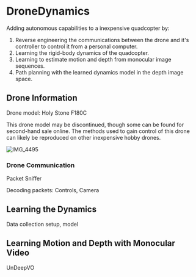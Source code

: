 # DroneDynamics

Adding autonomous capabilities to a inexpensive quadcopter by:
1) Reverse engineering the communications between the drone and it's controller to control it from a personal computer.
2) Learning the rigid-body dynamics of the quadcopter.
3) Learning to estimate motion and depth from monocular image sequences.
4) Path planning with the learned dynamics model in the depth image space.

## Drone Information
Drone model: Holy Stone F180C

This drone model may be discontinued, though some can be found for second-hand sale online. The methods used to gain control of this drone can likely be reproduced on other inexpensive hobby drones.

![IMG_4495](https://user-images.githubusercontent.com/56897405/223603347-19a5a233-e87e-4a53-b2d9-d3c502e950b3.jpg)

### Drone Communication
Packet Sniffer

Decoding packets: Controls, Camera

## Learning the Dynamics
Data collection setup, model

## Learning Motion and Depth with Monocular Video
UnDeepVO
